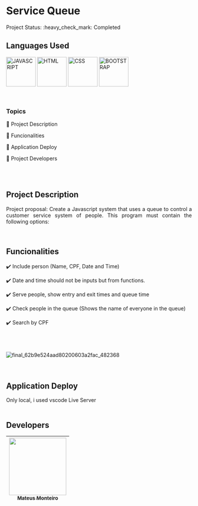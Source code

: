 <h1>Service Queue</h1>
Project Status: :heavy_check_mark: Completed
<br>
<h2>Languages Used</h2>
<p align="left">
  <img src="https://cdn.jsdelivr.net/gh/devicons/devicon/icons/javascript/javascript-original.svg" width="80" height="80" alt="JAVASCRIPT"/>                     
  <img src="https://cdn.jsdelivr.net/gh/devicons/devicon/icons/html5/html5-original.svg" width="80" height="80" alt="HTML"/>   
  <img src="https://cdn.jsdelivr.net/gh/devicons/devicon/icons/css3/css3-original.svg" width="80" height="80" alt="CSS"/>
  <img src="https://github.com/Mateus-Oliveira-Monteiro/Phishing-Project/assets/81173375/8c8fb886-6354-47b8-8964-e1605a9db810.svg" width="80" height="80" alt="BOOTSTRAP"/>
</p>
<br>

### Topics

:small_blue_diamond: Project Description

:small_blue_diamond: Funcionalities

:small_blue_diamond: Application Deploy

:small_blue_diamond: Project Developers

<br>
<br>


## Project Description 

<p align="justify">
Project proposal:
Create a Javascript system that uses a queue to control a customer service system
of people. This program must contain the following options:
</p>
<br>



## Funcionalities

:heavy_check_mark: Include person (Name, CPF, Date and Time) 

:heavy_check_mark: Date and time should not be inputs but from functions.

:heavy_check_mark: Serve people, show entry and exit times and queue time

:heavy_check_mark: Check people in the queue (Shows the name of everyone in the queue)

:heavy_check_mark: Search by CPF
<br>
<br>
<br>
<br>


![final_62b9e524aad80200603a2fac_482368](https://github.com/Mateus-Oliveira-Monteiro/Phishing-Project/assets/81173375/ac1f0848-d076-4a09-9173-a054ad31c7cb.gif)
<br>
<br>
<br>


## Application Deploy

Only local, i used vscode Live Server
<br>
<br>

## Developers



| [<img src="https://github.com/Mateus-Oliveira-Monteiro/Mateus-Oliveira-Monteiro/assets/81173375/31b10ea1-ac12-43fc-9048-1996ce0b631c.jpeg" width=155><br><sub>Mateus Monteiro </sub>](https://github.com/Mateus-Oliveira-Monteiro) |
| :---: |
  

  
</span>  
